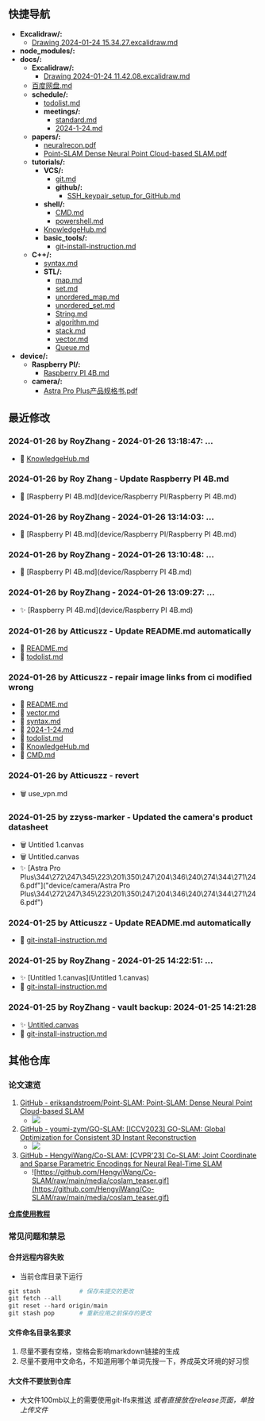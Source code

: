 ## 快捷导航

- **Excalidraw/:**
  - [Drawing 2024-01-24 15.34.27.excalidraw.md](Excalidraw/Drawing-2024-01-24-15.34.27.excalidraw.md)
- **node_modules/:**
- **docs/:**
  - **Excalidraw/:**
    - [Drawing 2024-01-24 11.42.08.excalidraw.md](docs/Excalidraw/Drawing-2024-01-24-11.42.08.excalidraw.md)
  - [百度网盘.md](docs/百度网盘.md)
  - **schedule/:**
    - [todolist.md](docs/schedule/todolist.md)
    - **meetings/:**
      - [standard.md](docs/schedule/meetings/standard.md)
      - [2024-1-24.md](docs/schedule/meetings/2024-1-24.md)
  - **papers/:**
    - [neuralrecon.pdf](docs/papers/neuralrecon.pdf)
    - [Point-SLAM Dense Neural Point Cloud-based SLAM.pdf](docs/papers/Point-SLAM-Dense-Neural-Point-Cloud-based-SLAM.pdf)
  - **tutorials/:**
    - **VCS/:**
      - [git.md](docs/tutorials/VCS/git.md)
      - **github/:**
        - [SSH_keypair_setup_for_GitHub.md](docs/tutorials/VCS/github/SSH_keypair_setup_for_GitHub.md)
    - **shell/:**
      - [CMD.md](docs/tutorials/shell/CMD.md)
      - [powershell.md](docs/tutorials/shell/powershell.md)
    - [KnowledgeHub.md](docs/tutorials/KnowledgeHub.md)
    - **basic_tools/:**
      - [git-install-instruction.md](docs/tutorials/basic_tools/git-install-instruction.md)
  - **C++/:**
    - [syntax.md](docs/C++/syntax.md)
    - **STL/:**
      - [map.md](docs/C++/STL/map.md)
      - [set.md](docs/C++/STL/set.md)
      - [unordered_map.md](docs/C++/STL/unordered_map.md)
      - [unordered_set.md](docs/C++/STL/unordered_set.md)
      - [String.md](docs/C++/STL/String.md)
      - [algorithm.md](docs/C++/STL/algorithm.md)
      - [stack.md](docs/C++/STL/stack.md)
      - [vector.md](docs/C++/STL/vector.md)
      - [Queue.md](docs/C++/STL/Queue.md)
- **device/:**
  - **Raspberry PI/:**
    - [Raspberry PI 4B.md](device/Raspberry-PI/Raspberry-PI-4B.md)
  - **camera/:**
    - [Astra Pro Plus产品规格书.pdf](device/camera/Astra-Pro-Plus产品规格书.pdf)

## 最近修改

### 2024-01-26 by RoyZhang - 2024-01-26 13:18:47: ...

- 🔨 [KnowledgeHub.md](docs/tutorials/KnowledgeHub.md)

### 2024-01-26 by Roy Zhang - Update Raspberry PI 4B.md

- 🔨 [Raspberry PI 4B.md](device/Raspberry PI/Raspberry PI 4B.md)

### 2024-01-26 by RoyZhang - 2024-01-26 13:14:03: ...

- 🔨 [Raspberry PI 4B.md](device/Raspberry PI/Raspberry PI 4B.md)

### 2024-01-26 by RoyZhang - 2024-01-26 13:10:48: ...

- 🔨 [Raspberry PI 4B.md](device/Raspberry PI 4B.md)

### 2024-01-26 by RoyZhang - 2024-01-26 13:09:27: ...

- ✨ [Raspberry PI 4B.md](device/Raspberry PI 4B.md)

### 2024-01-26 by Atticuszz - Update README.md automatically

- 🔨 [README.md](README.md)
- 🔨 [todolist.md](docs/schedule/todolist.md)

### 2024-01-26 by Atticuszz - repair image links from ci modified wrong

- 🔨 [README.md](README.md)
- 🔨 [vector.md](docs/C++/STL/vector.md)
- 🔨 [syntax.md](docs/C++/syntax.md)
- 🔨 [2024-1-24.md](docs/schedule/meetings/2024-1-24.md)
- 🔨 [todolist.md](docs/schedule/todolist.md)
- 🔨 [KnowledgeHub.md](docs/tutorials/KnowledgeHub.md)
- 🔨 [CMD.md](docs/tutorials/shell/CMD.md)

### 2024-01-26 by Atticuszz - revert

- 🗑️ use_vpn.md

### 2024-01-25 by zzyss-marker - Updated the camera's product datasheet

- 🗑️ Untitled 1.canvas
- 🗑️ Untitled.canvas
- ✨ [Astra Pro Plus\344\272\247\345\223\201\350\247\204\346\240\274\344\271\246.pdf"]("device/camera/Astra Pro Plus\344\272\247\345\223\201\350\247\204\346\240\274\344\271\246.pdf")

### 2024-01-25 by Atticuszz - Update README.md automatically

- 🔨 [git-install-instruction.md](docs/tutorials/basic_tools/git-install-instruction.md)

### 2024-01-25 by RoyZhang - 2024-01-25 14:22:51: ...

- ✨ [Untitled 1.canvas](Untitled 1.canvas)
- 🔨 [git-install-instruction.md](docs/tutorials/basic_tools/git-install-instruction.md)

### 2024-01-25 by RoyZhang - vault backup: 2024-01-25 14:21:28

- ✨ [Untitled.canvas](Untitled.canvas)
- 🔨 [git-install-instruction.md](docs/tutorials/basic_tools/git-install-instruction.md)

## 其他仓库

### 论文速览

1. [GitHub - eriksandstroem/Point-SLAM: Point-SLAM: Dense Neural Point Cloud-based SLAM](https://github.com/eriksandstroem/Point-SLAM)
   - ![](https://github.com/eriksandstroem/Point-SLAM/raw/main/media/office_4.gif)
2. [GitHub - youmi-zym/GO-SLAM: [ICCV2023] GO-SLAM: Global Optimization for Consistent 3D Instant Reconstruction](https://github.com/youmi-zym/GO-SLAM)
   - ![](https://github.com/youmi-zym/GO-SLAM/raw/main/images/comparison.png)
3. [GitHub - HengyiWang/Co-SLAM: [CVPR'23] Co-SLAM: Joint Coordinate and Sparse Parametric Encodings for Neural Real-Time SLAM](https://github.com/HengyiWang/Co-SLAM)
   - ![https://github.com/HengyiWang/Co-SLAM/raw/main/media/coslam_teaser.gif](https://github.com/HengyiWang/Co-SLAM/raw/main/media/coslam_teaser.gif)

**[仓库使用教程](docs/tutorials/KnowledgeHub.md)**

### 常见问题和禁忌

#### 合并远程内容失败

- 当前仓库目录下运行

```PowerShell
git stash           # 保存未提交的更改
git fetch --all
git reset --hard origin/main
git stash pop       # 重新应用之前保存的更改
```

#### 文件命名目录名要求

1. 尽量不要有空格，空格会影响markdown链接的生成
2. 尽量不要用中文命名，不知道用哪个单词先搜一下，养成英文环境的好习惯

#### 大文件不要放到仓库

- 大文件100mb以上的需要使用git-lfs来推送 _或者直接放在release页面，单独上传文件_
